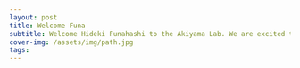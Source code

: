 ```yaml
---
layout: post
title: Welcome Funa
subtitle: Welcome Hideki Funahashi to the Akiyama Lab. We are excited to have you join our team!
cover-img: /assets/img/path.jpg
tags: 
---
```


